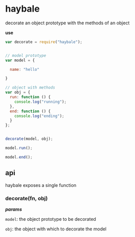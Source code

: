 # haybale

decorate an object prototype with the methods of an object


**use**
```js
var decorate = require("haybale");


// model prototype
var model = {

  name: "hello"

}

// object with methods
var obj = {
  run: function () {
    console.log("running");
  },
  end: function () {
    console.log("ending");
  }
};


decorate(model, obj);

model.run();

model.end();

```

## api

haybale exposes a single function

### decorate(fn, obj)

**_params_**

```model```: the object prototype to be decorated

```obj```: the object with which to decorate the model
